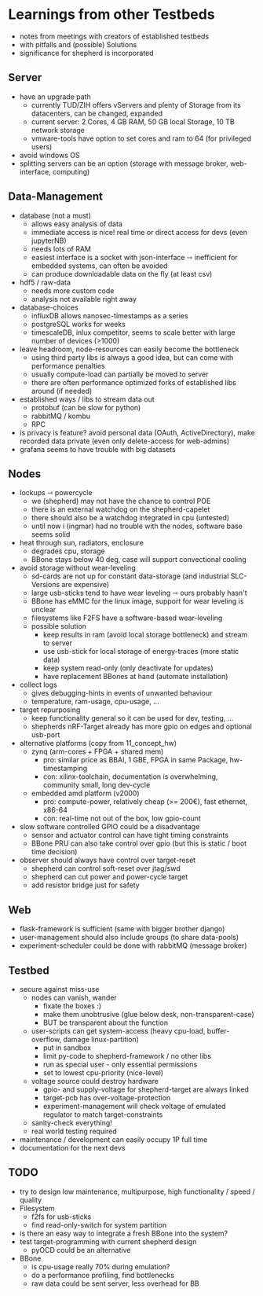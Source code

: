 # Learnings from other Testbeds

- notes from meetings with creators of established testbeds
- with pitfalls and (possible) Solutions
- significance for shepherd is incorporated

## Server

- have an upgrade path
    - currently TUD/ZIH offers vServers and plenty of Storage from its datacenters, can be changed, expanded
    - current server: 2 Cores, 4 GB RAM, 50 GB local Storage, 10 TB network storage
    - vmware-tools have option to set cores and ram to 64 (for privileged users)
- avoid windows OS
- splitting servers can be an option (storage with message broker, web-interface, computing)

## Data-Management

- database (not a must)
    - allows easy analysis of data
    - immediate access is nice! real time or direct access for devs (even jupyterNB)
    - needs lots of RAM
    - easiest interface is a socket with json-interface ⇾ inefficient for embedded systems, can often be avoided
    - can produce downloadable data on the fly (at least csv)
- hdf5 / raw-data
    - needs more custom code
    - analysis not available right away
- database-choices
    - influxDB allows nanosec-timestamps as a series
    - postgreSQL works for weeks
    - timescaleDB, inlux competitor, seems to scale better with large number of devices (>1000)
- leave headroom, node-resources can easily become the bottleneck
    - using third party libs is always a good idea, but can come with performance penalties
    - usually compute-load can partially be moved to server
    - there are often performance optimized forks of established libs around (if needed)
- established ways / libs to stream data out
    - protobuf (can be slow for python)
    - rabbitMQ / kombu
    - RPC
- is privacy is feature? avoid personal data (OAuth, ActiveDirectory), make recorded data private (even only delete-access for web-admins)
- grafana seems to have trouble with big datasets

## Nodes

- lockups ⇾ powercycle
    - we (shepherd) may not have the chance to control POE
    - there is an external watchdog on the shepherd-capelet
    - there should also be a watchdog integrated in cpu (untested)
    - until now i (ingmar) had no trouble with the nodes, software base seems solid
- heat through sun, radiators, enclosure
    - degrades cpu, storage
    - BBone stays below 40 deg, case will support convectional cooling
- avoid storage without wear-leveling
    - sd-cards are not up for constant data-storage (and industrial SLC-Versions are expensive)
    - large usb-sticks tend to have wear leveling ⇾ ours probably hasn't
    - BBone has eMMC for the linux image, support for wear leveling is unclear
    - filesystems like F2FS have a software-based wear-leveling
    - possible solution
        - keep results in ram (avoid local storage bottleneck) and stream to server
        - use usb-stick for local storage of energy-traces (more static data)
        - keep system read-only (only deactivate for updates)
        - have replacement BBones at hand (automate installation)
- collect logs
    - gives debugging-hints in events of unwanted behaviour
    - temperature, ram-usage, cpu-usage, ...
- target repurposing
    - keep functionality general so it can be used for dev, testing, ...
    - shepherds nRF-Target already has more gpio on edges and optional usb-port
- alternative platforms (copy from 11_concept_hw)
    - zynq (arm-cores + FPGA + shared mem)
        - pro: similar price as BBAI, 1 GBE, FPGA in same Package, hw-timestamping
        - con: xilinx-toolchain, documentation is overwhelming, community small, long dev-cycle
    - embedded amd platform (v2000)
        - pro: compute-power, relatively cheap (>= 200€), fast ethernet, x86-64
        - con: real-time not out of the box, low gpio-count
- slow software controlled GPIO could be a disadvantage
    - sensor and actuator control can have tight timing constraints
    - BBone PRU can also take control over gpio (but this is static / boot time decision)
- observer should always have control over target-reset
    - shepherd can control soft-reset over jtag/swd
    - shepherd can cut power and power-cycle target
    - add resistor bridge just for safety

## Web

- flask-framework is sufficient (same with bigger brother django)
- user-management should also include groups (to share data-pools)
- experiment-scheduler could be done with rabbitMQ (message broker)

## Testbed

- secure against miss-use
    - nodes can vanish, wander
        - fixate the boxes :)
        - make them unobtrusive (glue below desk, non-transparent-case)
        - BUT be transparent about the function
    - user-scripts can get system-access (heavy cpu-load, buffer-overflow, damage linux-partition)
        - put in sandbox
        - limit py-code to shepherd-framework / no other libs
        - run as special user - only essential permissions
        - set to lowest cpu-priority (nice-level)
    - voltage source could destroy hardware
        - gpio- and supply-voltage for shepherd-target are always linked
        - target-pcb has over-voltage-protection
        - experiment-management will check voltage of emulated regulator to match target-constraints
    - sanity-check everything!
    - real world testing required
- maintenance / development can easily occupy 1P full time
- documentation for the next devs

## TODO

- try to design low maintenance, multipurpose, high functionality / speed / quality
- Filesystem
    - f2fs for usb-sticks
    - find read-only-switch for system partition
- is there an easy way to integrate a fresh BBone into the system?
- test target-programming with current shepherd design
    - pyOCD could be an alternative
- BBone
    - is cpu-usage really 70% during emulation?
    - do a performance profiling, find bottlenecks
    - raw data could be sent server, less overhead for BB
